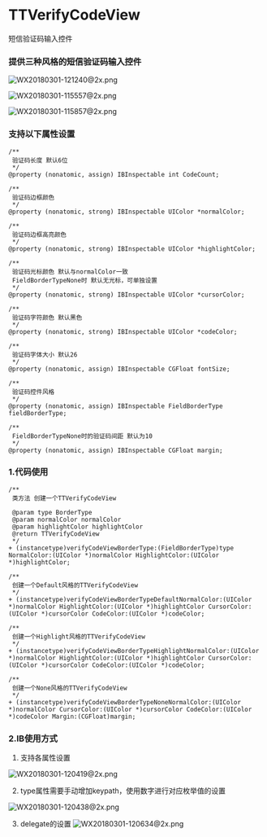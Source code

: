 # TTVerifyCodeView
短信验证码输入控件

### 提供三种风格的短信验证码输入控件
![WX20180301-121240@2x.png](http://upload-images.jianshu.io/upload_images/810907-8e16d92c65a509ca.png?imageMogr2/auto-orient/strip%7CimageView2/2/w/1240)

![WX20180301-115557@2x.png](http://upload-images.jianshu.io/upload_images/810907-3c5c16b12e58dfc0.png?imageMogr2/auto-orient/strip%7CimageView2/2/w/1240)

![WX20180301-115857@2x.png](http://upload-images.jianshu.io/upload_images/810907-73c8b78dc8a73737.png?imageMogr2/auto-orient/strip%7CimageView2/2/w/1240)

### 支持以下属性设置

```objc
/**
 验证码长度 默认6位
 */
@property (nonatomic, assign) IBInspectable int CodeCount;

/**
 验证码边框颜色
 */
@property (nonatomic, strong) IBInspectable UIColor *normalColor;

/**
 验证码边框高亮颜色
 */
@property (nonatomic, strong) IBInspectable UIColor *highlightColor;

/**
 验证码光标颜色 默认与normalColor一致
 FieldBorderTypeNone时 默认无光标，可单独设置
 */
@property (nonatomic, strong) IBInspectable UIColor *cursorColor;

/**
 验证码字符颜色 默认黑色
 */
@property (nonatomic, strong) IBInspectable UIColor *codeColor;

/**
 验证码字体大小 默认26
 */
@property (nonatomic, assign) IBInspectable CGFloat fontSize;

/**
 验证码控件风格
 */
@property (nonatomic, assign) IBInspectable FieldBorderType fieldBorderType;

/**
 FieldBorderTypeNone时的验证码间距 默认为10
 */
@property (nonatomic, assign) IBInspectable CGFloat margin;

```

### 1.代码使用
```objc
/**
 类方法 创建一个TTVerifyCodeView

 @param type BorderType
 @param normalColor normalColor
 @param highlightColor highlightColor
 @return TTVerifyCodeView
 */
+ (instancetype)verifyCodeViewBorderType:(FieldBorderType)type NormalColor:(UIColor *)normalColor HighlightColor:(UIColor *)highlightColor;

/**
 创建一个Default风格的TTVerifyCodeView
 */
+ (instancetype)verifyCodeViewBorderTypeDefaultNormalColor:(UIColor *)normalColor HighlightColor:(UIColor *)highlightColor CursorColor:(UIColor *)cursorColor CodeColor:(UIColor *)codeColor;

/**
 创建一个Highlight风格的TTVerifyCodeView
 */
+ (instancetype)verifyCodeViewBorderTypeHighlightNormalColor:(UIColor *)normalColor HighlightColor:(UIColor *)highlightColor CursorColor:(UIColor *)cursorColor CodeColor:(UIColor *)codeColor;

/**
 创建一个None风格的TTVerifyCodeView
 */
+ (instancetype)verifyCodeViewBorderTypeNoneNormalColor:(UIColor *)normalColor CursorColor:(UIColor *)cursorColor CodeColor:(UIColor *)codeColor Margin:(CGFloat)margin;
```
### 2.IB使用方式

1. 支持各属性设置

![WX20180301-120419@2x.png](http://upload-images.jianshu.io/upload_images/810907-da09e683d2f90854.png?imageMogr2/auto-orient/strip%7CimageView2/2/w/1240)

2. type属性需要手动增加keypath，使用数字进行对应枚举值的设置

![WX20180301-120438@2x.png](http://upload-images.jianshu.io/upload_images/810907-cee847c3c6272ab8.png?imageMogr2/auto-orient/strip%7CimageView2/2/w/1240)

3. delegate的设置
![WX20180301-120634@2x.png](http://upload-images.jianshu.io/upload_images/810907-971c668e90048d4d.png?imageMogr2/auto-orient/strip%7CimageView2/2/w/1240)
